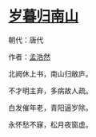 # [岁暮归南山](http://so.gushiwen.org/view_7413.aspx)

朝代：唐代

作者：[孟浩然](http://so.gushiwen.org/author_757.aspx)

北阙休上书，南山归敝庐。

不才明主弃，多病故人疏。 

白发催年老，青阳逼岁除。

永怀愁不寐，松月夜窗虚。

